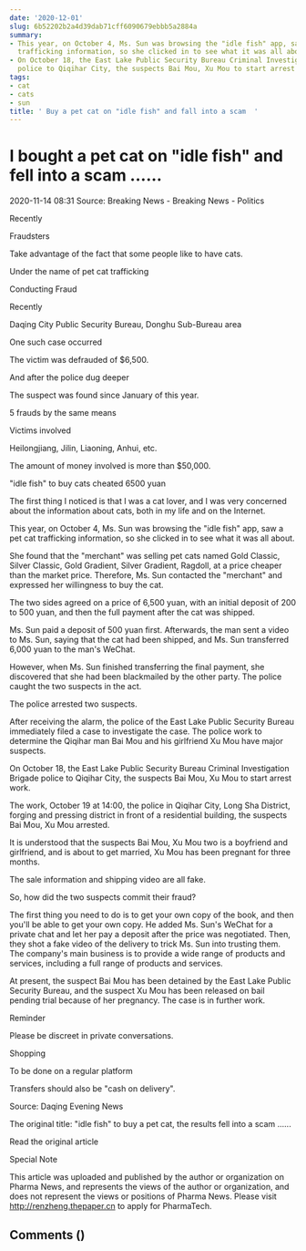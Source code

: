 ```yaml
---
date: '2020-12-01'
slug: 6b52202b2a4d39dab71cff6090679ebbb5a2884a
summary:
- This year, on October 4, Ms. Sun was browsing the "idle fish" app, saw a pet cat
  trafficking information, so she clicked in to see what it was all about.
- On October 18, the East Lake Public Security Bureau Criminal Investigation Brigade
  police to Qiqihar City, the suspects Bai Mou, Xu Mou to start arrest work.
tags:
- cat
- cats
- sun
title: ' Buy a pet cat on "idle fish" and fall into a scam  '
---
```


 # I bought a pet cat on "idle fish" and fell into a scam ......

2020-11-14 08:31 Source: Breaking News - Breaking News - Politics

Recently

Fraudsters

Take advantage of the fact that some people like to have cats.

Under the name of pet cat trafficking

Conducting Fraud

Recently

Daqing City Public Security Bureau, Donghu Sub-Bureau area

One such case occurred

The victim was defrauded of $6,500.

And after the police dug deeper

The suspect was found since January of this year.

5 frauds by the same means

Victims involved

Heilongjiang, Jilin, Liaoning, Anhui, etc.

The amount of money involved is more than $50,000.

"idle fish" to buy cats cheated 6500 yuan

The first thing I noticed is that I was a cat lover, and I was very concerned about the information about cats, both in my life and on the Internet.

This year, on October 4, Ms. Sun was browsing the "idle fish" app, saw a pet cat trafficking information, so she clicked in to see what it was all about.

She found that the "merchant" was selling pet cats named Gold Classic, Silver Classic, Gold Gradient, Silver Gradient, Ragdoll, at a price cheaper than the market price. Therefore, Ms. Sun contacted the "merchant" and expressed her willingness to buy the cat.

The two sides agreed on a price of 6,500 yuan, with an initial deposit of 200 to 500 yuan, and then the full payment after the cat was shipped.

Ms. Sun paid a deposit of 500 yuan first. Afterwards, the man sent a video to Ms. Sun, saying that the cat had been shipped, and Ms. Sun transferred 6,000 yuan to the man's WeChat.

However, when Ms. Sun finished transferring the final payment, she discovered that she had been blackmailed by the other party. The police caught the two suspects in the act.

The police arrested two suspects.

After receiving the alarm, the police of the East Lake Public Security Bureau immediately filed a case to investigate the case. The police work to determine the Qiqihar man Bai Mou and his girlfriend Xu Mou have major suspects.

On October 18, the East Lake Public Security Bureau Criminal Investigation Brigade police to Qiqihar City, the suspects Bai Mou, Xu Mou to start arrest work.

The work, October 19 at 14:00, the police in Qiqihar City, Long Sha District, forging and pressing district in front of a residential building, the suspects Bai Mou, Xu Mou arrested.

It is understood that the suspects Bai Mou, Xu Mou two is a boyfriend and girlfriend, and is about to get married, Xu Mou has been pregnant for three months.

The sale information and shipping video are all fake.

So, how did the two suspects commit their fraud?

The first thing you need to do is to get your own copy of the book, and then you'll be able to get your own copy. He added Ms. Sun's WeChat for a private chat and let her pay a deposit after the price was negotiated. Then, they shot a fake video of the delivery to trick Ms. Sun into trusting them. The company's main business is to provide a wide range of products and services, including a full range of products and services.



At present, the suspect Bai Mou has been detained by the East Lake Public Security Bureau, and the suspect Xu Mou has been released on bail pending trial because of her pregnancy. The case is in further work.

Reminder

Please be discreet in private conversations.

Shopping

To be done on a regular platform

Transfers should also be "cash on delivery".

Source: Daqing Evening News

The original title: "idle fish" to buy a pet cat, the results fell into a scam ......

Read the original article

Special Note

This article was uploaded and published by the author or organization on Pharma News, and represents the views of the author or organization, and does not represent the views or positions of Pharma News. Please visit http://renzheng.thepaper.cn to apply for PharmaTech.

## Comments ()

 
        
